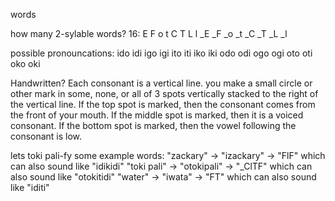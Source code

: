 words

how many 2-sylable words?
16:
E F o t
C T L l
_E _F _o _t
_C _T _L _l

possible pronouncations:
ido idi igo igi
ito iti iko iki
odo odi ogo ogi
oto oti oko oki


Handwritten?
Each consonant is a vertical line. you make a small circle or other mark in some, none, or all of 3 spots vertically stacked to the right of the vertical line.
If the top spot is marked, then the consonant comes from the front of your mouth.
If the middle spot is marked, then it is a voiced consonant.
If the bottom spot is marked, then the vowel following the consonant is low.


lets toki pali-fy some example words:
"zackary" -> "izackary" -> "FlF"
which can also sound like "idikidi"
"toki pali" -> "otokipali" -> "_ClTF"
which can also sound like "otokitidi"
"water" -> "iwata" -> "FT"
which can also sound like "iditi"

